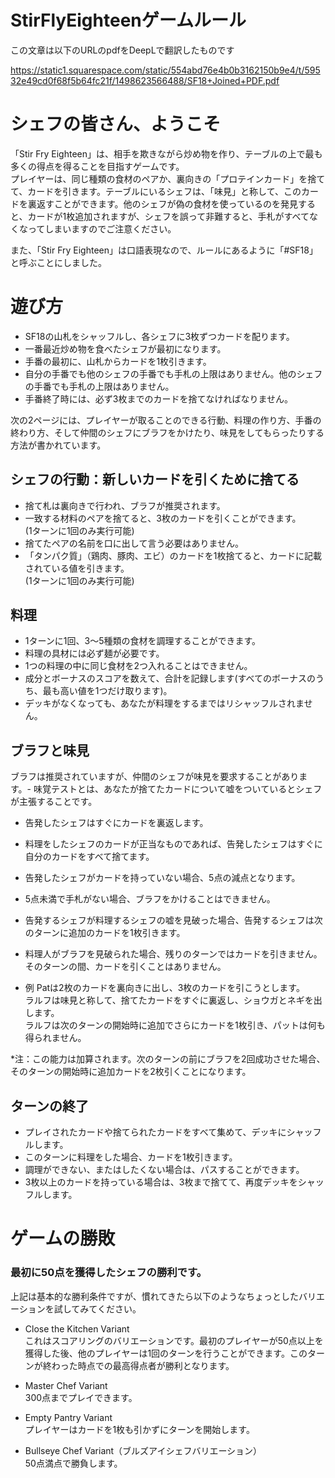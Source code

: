 # StirFlyEighteenゲームルール
この文章は以下のURLのpdfをDeepLで翻訳したものです

https://static1.squarespace.com/static/554abd76e4b0b3162150b9e4/t/59532e49cd0f68f5b64fc21f/1498623566488/SF18+Joined+PDF.pdf

# シェフの皆さん、ようこそ
「Stir Fry Eighteen」は、相手を欺きながら炒め物を作り、テーブルの上で最も多くの得点を得ることを目指すゲームです。  
プレイヤーは、同じ種類の食材のペアか、裏向きの「プロテインカード」を捨てて、カードを引きます。テーブルにいるシェフは、「味見」と称して、このカードを裏返すことができます。他のシェフが偽の食材を使っているのを発見すると、カードが1枚追加されますが、シェフを誤って非難すると、手札がすべてなくなってしまいますのでご注意ください。

また、「Stir Fry Eighteen」は口語表現なので、ルールにあるように「#SF18」と呼ぶことにしました。

# 遊び方
- SF18の山札をシャッフルし、各シェフに3枚ずつカードを配ります。
- 一番最近炒め物を食べたシェフが最初になります。
- 手番の最初に、山札からカードを1枚引きます。
- 自分の手番でも他のシェフの手番でも手札の上限はありません。他のシェフの手番でも手札の上限はありません。
- 手番終了時には、必ず3枚までのカードを捨てなければなりません。

次の2ページには、プレイヤーが取ることのできる行動、料理の作り方、手番の終わり方、そして仲間のシェフにブラフをかけたり、味見をしてもらったりする方法が書かれています。

## シェフの行動：新しいカードを引くために捨てる
- 捨て札は裏向きで行われ、ブラフが推奨されます。
- 一致する材料のペアを捨てると、3枚のカードを引くことができます。  
(1ターンに1回のみ実行可能)
- 捨てたペアの名前を口に出して言う必要はありません。
- 「タンパク質」（鶏肉、豚肉、エビ）のカードを1枚捨てると、カードに記載されている値を引きます。  
(1ターンに1回のみ実行可能)  

## 料理
- 1ターンに1回、3～5種類の食材を調理することができます。
- 料理の具材には必ず麺が必要です。
- 1つの料理の中に同じ食材を2つ入れることはできません。
- 成分とボーナスのスコアを数えて、合計を記録します(すべてのボーナスのうち、最も高い値を1つだけ取ります)。
- デッキがなくなっても、あなたが料理をするまではリシャッフルされません。

## ブラフと味見
ブラフは推奨されていますが、仲間のシェフが味見を要求することがあります。- 味覚テストとは、あなたが捨てたカードについて嘘をついているとシェフが主張することです。

- 告発したシェフはすぐにカードを裏返します。
- 料理をしたシェフのカードが正当なものであれば、告発したシェフはすぐに自分のカードをすべて捨てます。
- 告発したシェフがカードを持っていない場合、5点の減点となります。
- 5点未満で手札がない場合、ブラフをかけることはできません。
- 告発するシェフが料理するシェフの嘘を見破った場合、告発するシェフは次のターンに追加のカードを1枚引きます。
- 料理人がブラフを見破られた場合、残りのターンではカードを引きません。そのターンの間、カードを引くことはありません。

- 例 Patは2枚のカードを裏向きに出し、3枚のカードを引こうとします。  
ラルフは味見と称して、捨てたカードをすぐに裏返し、ショウガとネギを出します。  
ラルフは次のターンの開始時に追加でさらにカードを1枚引き、パットは何も得られません。

*注：この能力は加算されます。次のターンの前にブラフを2回成功させた場合、そのターンの開始時に追加カードを2枚引くことになります。

## ターンの終了
- プレイされたカードや捨てられたカードをすべて集めて、デッキにシャッフルします。
- このターンに料理をした場合、カードを1枚引きます。
- 調理ができない、またはしたくない場合は、パスすることができます。
- 3枚以上のカードを持っている場合は、3枚まで捨てて、再度デッキをシャッフルします。

# ゲームの勝敗
### 最初に50点を獲得したシェフの勝利です。  
上記は基本的な勝利条件ですが、慣れてきたら以下のようなちょっとしたバリエーションを試してみてください。

- Close the Kitchen Variant  
これはスコアリングのバリエーションです。最初のプレイヤーが50点以上を獲得した後、他のプレイヤーは1回のターンを行うことができます。このターンが終わった時点での最高得点者が勝利となります。

- Master Chef Variant  
300点までプレイできます。

- Empty Pantry Variant  
プレイヤーはカードを1枚も引かずにターンを開始します。  

- Bullseye Chef Variant（ブルズアイシェフバリエーション）  
50点満点で勝負します。
